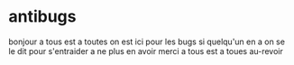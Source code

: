# antibugs
bonjour a tous est a toutes on est ici pour les bugs si quelqu'un en a on se le dit pour s'entraider a ne plus en avoir merci a tous est a toues au-revoir
